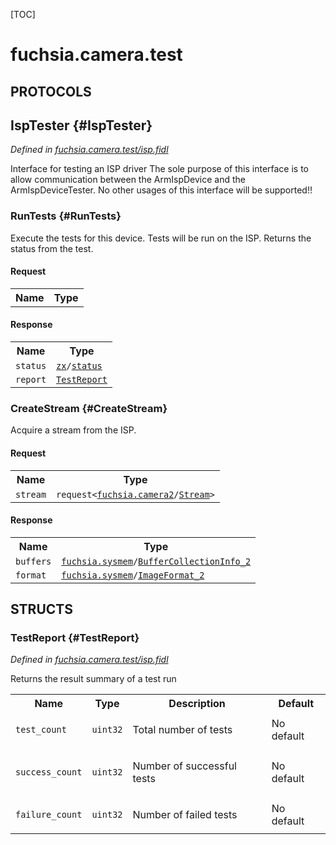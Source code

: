 [TOC]

# fuchsia.camera.test


## **PROTOCOLS**

## IspTester {#IspTester}
*Defined in [fuchsia.camera.test/isp.fidl](https://fuchsia.googlesource.com/fuchsia/+/master/src/camera/test/isp_tester/isp.fidl#30)*

<p>Interface for testing an ISP driver
The sole purpose of this interface is to allow communication
between the ArmIspDevice and the ArmIspDeviceTester.  No other usages
of this interface will be supported!!</p>

### RunTests {#RunTests}

<p>Execute the tests for this device.  Tests will be run on the ISP.
Returns the status from the test.</p>

#### Request
<table>
    <tr><th>Name</th><th>Type</th></tr>
    </table>


#### Response
<table>
    <tr><th>Name</th><th>Type</th></tr>
    <tr>
            <td><code>status</code></td>
            <td>
                <code><a class='link' href='../zx/'>zx</a>/<a class='link' href='../zx/#status'>status</a></code>
            </td>
        </tr><tr>
            <td><code>report</code></td>
            <td>
                <code><a class='link' href='#TestReport'>TestReport</a></code>
            </td>
        </tr></table>

### CreateStream {#CreateStream}

<p>Acquire a stream from the ISP.</p>

#### Request
<table>
    <tr><th>Name</th><th>Type</th></tr>
    <tr>
            <td><code>stream</code></td>
            <td>
                <code>request&lt;<a class='link' href='../fuchsia.camera2/'>fuchsia.camera2</a>/<a class='link' href='../fuchsia.camera2/#Stream'>Stream</a>&gt;</code>
            </td>
        </tr></table>


#### Response
<table>
    <tr><th>Name</th><th>Type</th></tr>
    <tr>
            <td><code>buffers</code></td>
            <td>
                <code><a class='link' href='../fuchsia.sysmem/'>fuchsia.sysmem</a>/<a class='link' href='../fuchsia.sysmem/#BufferCollectionInfo_2'>BufferCollectionInfo_2</a></code>
            </td>
        </tr><tr>
            <td><code>format</code></td>
            <td>
                <code><a class='link' href='../fuchsia.sysmem/'>fuchsia.sysmem</a>/<a class='link' href='../fuchsia.sysmem/#ImageFormat_2'>ImageFormat_2</a></code>
            </td>
        </tr></table>



## **STRUCTS**

### TestReport {#TestReport}
*Defined in [fuchsia.camera.test/isp.fidl](https://fuchsia.googlesource.com/fuchsia/+/master/src/camera/test/isp_tester/isp.fidl#16)*



<p>Returns the result summary of a test run</p>


<table>
    <tr><th>Name</th><th>Type</th><th>Description</th><th>Default</th></tr><tr>
            <td><code>test_count</code></td>
            <td>
                <code>uint32</code>
            </td>
            <td><p>Total number of tests</p>
</td>
            <td>No default</td>
        </tr><tr>
            <td><code>success_count</code></td>
            <td>
                <code>uint32</code>
            </td>
            <td><p>Number of successful tests</p>
</td>
            <td>No default</td>
        </tr><tr>
            <td><code>failure_count</code></td>
            <td>
                <code>uint32</code>
            </td>
            <td><p>Number of failed tests</p>
</td>
            <td>No default</td>
        </tr>
</table>















